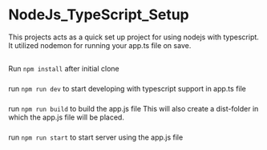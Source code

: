 # NodeJs_TypeScript_Setup
This projects acts as a quick set up project for using nodejs with typescript.
It utilized nodemon for running your app.ts file on save.

##
Run ```npm install``` after initial clone

###
run ```npm run dev``` to start developing with typescript support in app.ts file

###
run ```npm run build``` to build the app.js file
This will also create a dist-folder in which the app.js file will be placed.

###
run ```npm run start``` to start server using the app.js file


